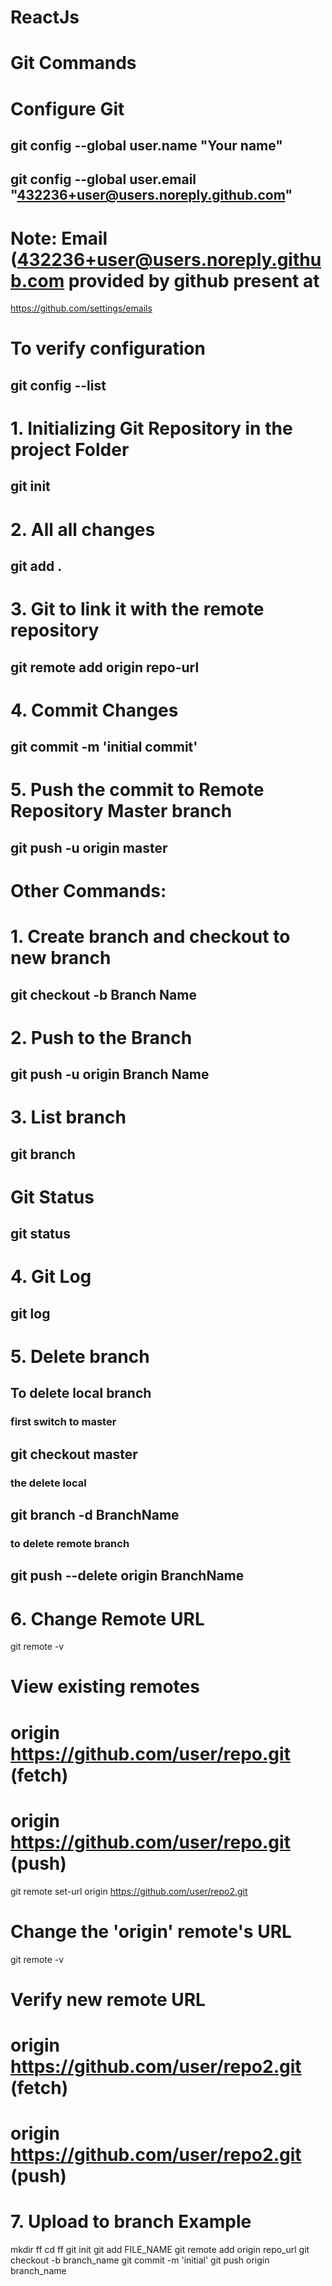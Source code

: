 # ReactJs

# Git Commands

# Configure Git

## git config --global user.name "Your name"
## git config --global user.email "432236+user@users.noreply.github.com"

# Note: Email (432236+user@users.noreply.github.com provided by github present at

https://github.com/settings/emails

# To verify configuration

## git config --list



# 1. Initializing Git Repository in the project Folder

## git init

# 2. All all changes

## git add .

# 3. Git to link it with the remote repository

## git remote add origin repo-url

# 4. Commit Changes

## git commit -m 'initial commit'

# 5. Push the commit to Remote Repository Master branch

## git push -u origin master

# Other Commands:

# 1. Create branch and checkout to new branch

## git checkout -b Branch Name

# 2. Push to the Branch 

## git push -u origin Branch Name

# 3. List branch

## git branch

# Git Status

## git status

# 4. Git Log

## git log

# 5. Delete branch

## To delete local branch

### first switch to master

## git checkout master

### the delete local

## git branch -d BranchName

### to delete remote branch

## git push --delete origin BranchName

# 6. Change Remote URL

git remote -v
# View existing remotes
# origin  https://github.com/user/repo.git (fetch)
# origin  https://github.com/user/repo.git (push)

git remote set-url origin https://github.com/user/repo2.git
# Change the 'origin' remote's URL

git remote -v
# Verify new remote URL
# origin  https://github.com/user/repo2.git (fetch)
# origin  https://github.com/user/repo2.git (push)

# 7. Upload to branch Example
mkdir ff
cd ff
git init
git add FILE_NAME
git remote add origin repo_url
git checkout -b branch_name
git commit -m 'initial'
git push origin branch_name

